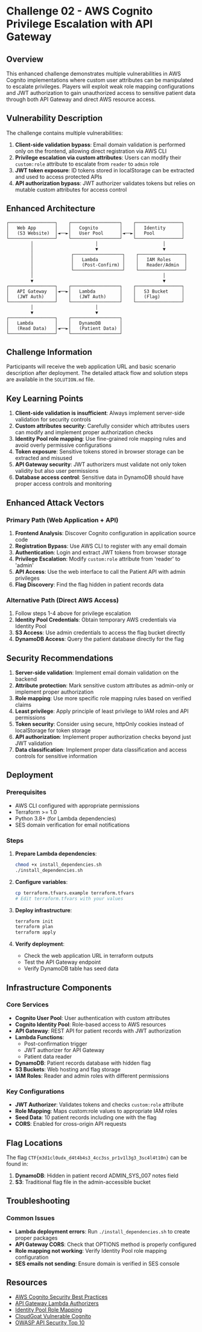 # Challenge 02 - AWS Cognito Privilege Escalation with API Gateway

## Overview

This enhanced challenge demonstrates multiple vulnerabilities in AWS Cognito implementations where custom user attributes can be manipulated to escalate privileges. Players will exploit weak role mapping configurations and JWT authorization to gain unauthorized access to sensitive patient data through both API Gateway and direct AWS resource access.

## Vulnerability Description

The challenge contains multiple vulnerabilities:

1. **Client-side validation bypass**: Email domain validation is performed only on the frontend, allowing direct registration via AWS CLI
2. **Privilege escalation via custom attributes**: Users can modify their `custom:role` attribute to escalate from `reader` to `admin` role
3. **JWT token exposure**: ID tokens stored in localStorage can be extracted and used to access protected APIs
4. **API authorization bypass**: JWT authorizer validates tokens but relies on mutable custom attributes for access control

## Enhanced Architecture

```
┌─────────────────┐    ┌──────────────────┐    ┌─────────────────┐
│   Web App       │    │   Cognito        │    │   Identity      │
│   (S3 Website)  │◄──►│   User Pool      │◄──►│   Pool          │
└─────────────────┘    └──────────────────┘    └─────────────────┘
         │                       │                        │
         │                       ▼                        ▼
         │              ┌──────────────────┐    ┌─────────────────┐
         │              │   Lambda         │    │   IAM Roles     │
         │              │   (Post-Confirm) │    │   Reader/Admin  │
         │              └──────────────────┘    └─────────────────┘
         │                                                │
         ▼                                                ▼
┌─────────────────┐    ┌──────────────────┐    ┌─────────────────┐
│   API Gateway   │◄──►│   Lambda         │    │   S3 Bucket     │
│   (JWT Auth)    │    │   (JWT Auth)     │    │   (Flag)        │
└─────────────────┘    └──────────────────┘    └─────────────────┘
         │                       │                        
         ▼                       ▼                        
┌─────────────────┐    ┌──────────────────┐              
│   Lambda        │    │   DynamoDB       │              
│   (Read Data)   │◄──►│   (Patient Data) │              
└─────────────────┘    └──────────────────┘              
```

## Challenge Information

Participants will receive the web application URL and basic scenario description after deployment. The detailed attack flow and solution steps are available in the `SOLUTION.md` file.

## Key Learning Points

1. **Client-side validation is insufficient**: Always implement server-side validation for security controls
2. **Custom attributes security**: Carefully consider which attributes users can modify and implement proper authorization checks
3. **Identity Pool role mapping**: Use fine-grained role mapping rules and avoid overly permissive configurations
4. **Token exposure**: Sensitive tokens stored in browser storage can be extracted and misused
5. **API Gateway security**: JWT authorizers must validate not only token validity but also user permissions
6. **Database access control**: Sensitive data in DynamoDB should have proper access controls and monitoring

## Enhanced Attack Vectors

### Primary Path (Web Application + API)
1. **Frontend Analysis**: Discover Cognito configuration in application source code
2. **Registration Bypass**: Use AWS CLI to register with any email domain
3. **Authentication**: Login and extract JWT tokens from browser storage
4. **Privilege Escalation**: Modify `custom:role` attribute from 'reader' to 'admin'
5. **API Access**: Use the web interface to call the Patient API with admin privileges
6. **Flag Discovery**: Find the flag hidden in patient records data

### Alternative Path (Direct AWS Access)
1. Follow steps 1-4 above for privilege escalation
2. **Identity Pool Credentials**: Obtain temporary AWS credentials via Identity Pool
3. **S3 Access**: Use admin credentials to access the flag bucket directly
4. **DynamoDB Access**: Query the patient database directly for the flag

## Security Recommendations

1. **Server-side validation**: Implement email domain validation on the backend
2. **Attribute protection**: Mark sensitive custom attributes as admin-only or implement proper authorization
3. **Role mapping**: Use more specific role mapping rules based on verified claims
4. **Least privilege**: Apply principle of least privilege to IAM roles and API permissions
5. **Token security**: Consider using secure, httpOnly cookies instead of localStorage for token storage
6. **API authorization**: Implement proper authorization checks beyond just JWT validation
7. **Data classification**: Implement proper data classification and access controls for sensitive information

## Deployment

### Prerequisites
- AWS CLI configured with appropriate permissions
- Terraform >= 1.0
- Python 3.8+ (for Lambda dependencies)
- SES domain verification for email notifications

### Steps
1. **Prepare Lambda dependencies**:
   ```bash
   chmod +x install_dependencies.sh
   ./install_dependencies.sh
   ```

2. **Configure variables**:
   ```bash
   cp terraform.tfvars.example terraform.tfvars
   # Edit terraform.tfvars with your values
   ```

3. **Deploy infrastructure**:
   ```bash
   terraform init
   terraform plan
   terraform apply
   ```

4. **Verify deployment**:
   - Check the web application URL in terraform outputs
   - Test the API Gateway endpoint
   - Verify DynamoDB table has seed data

## Infrastructure Components

### Core Services
- **Cognito User Pool**: User authentication with custom attributes
- **Cognito Identity Pool**: Role-based access to AWS resources  
- **API Gateway**: REST API for patient records with JWT authorization
- **Lambda Functions**: 
  - Post-confirmation trigger
  - JWT authorizer for API Gateway
  - Patient data reader
- **DynamoDB**: Patient records database with hidden flag
- **S3 Buckets**: Web hosting and flag storage
- **IAM Roles**: Reader and admin roles with different permissions

### Key Configurations
- **JWT Authorizer**: Validates tokens and checks `custom:role` attribute
- **Role Mapping**: Maps custom:role values to appropriate IAM roles
- **Seed Data**: 10 patient records including one with the flag
- **CORS**: Enabled for cross-origin API requests

## Flag Locations

The flag `CTF{m3d1cl0udx_d4t4b4s3_4cc3ss_pr1v1l3g3_3sc4l4t10n}` can be found in:
1. **DynamoDB**: Hidden in patient record ADMIN_SYS_007 notes field
2. **S3**: Traditional flag file in the admin-accessible bucket

## Troubleshooting

### Common Issues
- **Lambda deployment errors**: Run `./install_dependencies.sh` to create proper packages
- **API Gateway CORS**: Check that OPTIONS method is properly configured
- **Role mapping not working**: Verify Identity Pool role mapping configuration
- **SES emails not sending**: Ensure domain is verified in SES console

## Resources

- [AWS Cognito Security Best Practices](https://docs.aws.amazon.com/cognito/latest/developerguide/security.html)
- [API Gateway Lambda Authorizers](https://docs.aws.amazon.com/apigateway/latest/developerguide/api-gateway-lambda-authorizer-lambda-function-create.html)
- [Identity Pool Role Mapping](https://docs.aws.amazon.com/cognito/latest/developerguide/role-based-access-control.html)
- [CloudGoat Vulnerable Cognito](https://github.com/RhinoSecurityLabs/cloudgoat)
- [OWASP API Security Top 10](https://owasp.org/www-project-api-security/)
